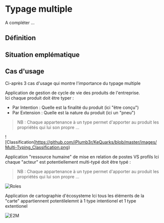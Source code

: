 Typage multiple
==

A compléter ...

Définition
-

Situation emplématique
-


Cas d'usage
-

Ci-après 3 cas d'usage qui montre l'importance du typage multiple

Application de gestion de cycle de vie des produits de l'entreprise.    
Ici chaque produit doit être typer :
* Par Intention : Quelle est la finalité du produit (ici "être conçu")
* Par Extension : Quelle est la nature du produit (ici un "pneu")
> NB : Chaque appartenance à un type permet d'apporter au produit les propriétés qui lui son propre ...

![Classification]https://github.com/iPlumb3r/KeQuarks/blob/master/images/Multi-Typing_Classification.png)


Application "ressource humaine" de mise en relation de postes VS profils
Ici chaque "acteur" est potentiellement multi-typé  doit être typé :
> NB : Chaque appartenance à un type permet d'apporter au produit les propriétés qui lui son propre ...

![Roles](https://github.com/iPlumb3r/KeQuarks/blob/master/images/Multi-Typing_Roles.png)

Application de cartographie d'écosysteme 
Ici tous les éléments de la "carte" appartiennent potentilelemnt à 1 type intentionel et 1 type extentionel

![E2M](https://github.com/iPlumb3r/KeQuarks/blob/master/images/Muti-Typing_EcosystemMapping.png)

